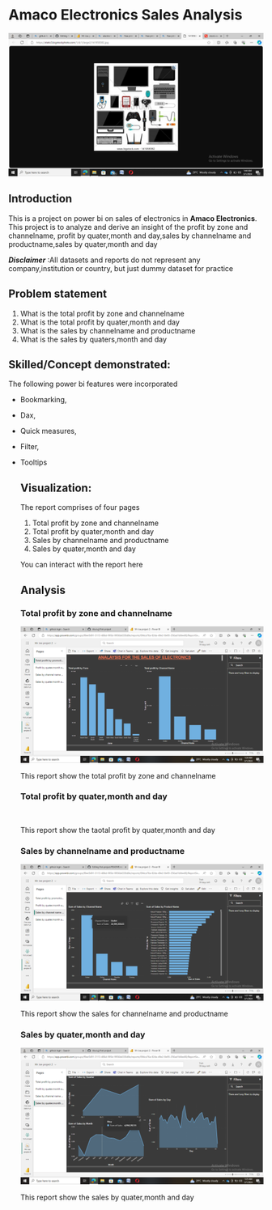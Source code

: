 # Amaco Electronics Sales Analysis
![](https://github.com/Abutujj/Analysis-for-electronics/blob/main/Coverpage.png)

## Introduction
This is a project on power bi on sales of electronics in **Amaco Electronics**.
This project is to analyze and derive an insight of the profit by zone and channelname,
profit by quater,month and day,sales by channelname and productname,sales by quater,month and day

**_Disclaimer_** :All datasets and reports do not  represent any company,institution or country,
but just dummy dataset for practice

## Problem statement
1. What is the total profit by zone and channelname
2. What is the total profit by quater,month and day
3. What is the sales by channelname and productname
4. What is the sales by quaters,month and day

## Skilled/Concept demonstrated:
The following power bi features were incorporated
- Bookmarking,
- Dax,
- Quick measures,
- Filter,
- Tooltips

  ## Visualization:
  The report comprises of four pages
  1. Total profit by zone and channelname
  2. Total profit by quater,month and day
  3. Sales by channelname and productname
  4. Sales by quater,month and day

  You can interact with the report here[](https://app.powerbi.com/groups/f8ee5491-3113-486d-995d-9956b4330d8e/reports/094ca76a-824a-49e2-8e95-256ad1b8ee00/ReportSection?experience=power-bi)

  ## Analysis

  ### Total profit by zone and channelname

  ![](https://github.com/Abutujj/Analysis-for-electronics/blob/main/profit%20by%20zone%26channel.png)

  This report show the total profit by zone and channelname

  ### Total profit by quater,month and day

  ![]()

  This report show the taotal profit by quater,month and day

  ### Sales by channelname and productname

  ![](https://github.com/Abutujj/Analysis-for-electronics/blob/main/Sales%20by%20channel%20name%20%26%20product%20name.png)

  This report show the sales for channelname and productname

  ### Sales by quater,month and day

  ![](https://github.com/Abutujj/Analysis-for-electronics/blob/main/Sales%20by%20quater%2Cmonth%2C%26day.png)

  This report show the sales by quater,month and day

  
